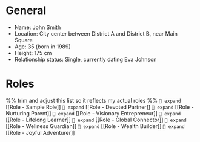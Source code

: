 # General
* Name: John Smith
* Location: City center between District A and District B, near Main Square
* Age: 35 (born in 1989)
* Height: 175 cm
* Relationship status: Single, currently dating Eva Johnson

# Roles
%% trim and adjust this list so it reflects my actual roles %%
`🧭 expand` [[Role - Sample Role]]
`🧭 expand` [[Role - Devoted Partner]] 
`🧭 expand` [[Role - Nurturing Parent]]
`🧭 expand` [[Role - Visionary Entrepreneur]]
`🧭 expand` [[Role - Lifelong Learner]]
`🧭 expand` [[Role - Global Connector]]
`🧭 expand` [[Role - Wellness Guardian]]
`🧭 expand` [[Role - Wealth Builder]]
`🧭 expand` [[Role - Joyful Adventurer]]